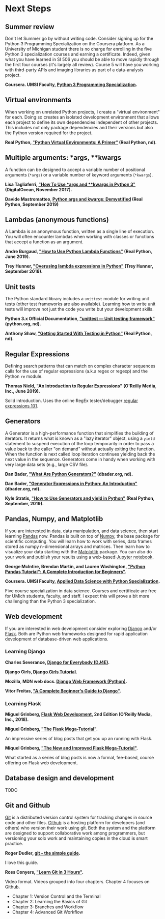 
# Next Steps

## Summer review

Don't let Summer go by without writing code. Consider signing up for the Python 3 Programming
Specialization on the Coursera platform. As a University of Michigan student there is no charge for
enrolling in the five Python 3 specialization courses and earning a certificate. Indeed, given what you
have learned in SI 506 you should be able to move rapidly through the first four courses (it's largely all
review). Course 5 will have you working with third-party APIs and imaging libraries as part of a
data-analysis project.

**Coursera. UMSI Faculty, [Python 3 Programming Specialization](https://www.coursera.org/specializations/python-3-programming).**

## Virtual environments

When working on unrelated Python projects, I create a "virtual environment" for each. Doing so
creates an isolated development environment that allows each project to define its own dependencies
independent of other projects. This includes not only package dependencies and their versions but
also the Python version required for the project.

**Real Python, ["Python Virtual Environments: A Primer"](https://realpython.com/python-virtual-environments-a-primer/) (Real Python, nd).**

## Multiple arguments: *args, **kwargs

A function can be designed to accept a variable number of positional arguments (`*args`) or a
variable number of keyword arguments (`*kwargs`).

**Lisa Tagliaferri, ["How To Use *args and **kwargs in Python 3"](https://www.digitalocean.com/community/tutorials/how-to-use-args-and-kwargs-in-python-3) (DigitalOcean, November 2017).**

 **Davide Mastromatteo, [Python args and kwargs: Demystified](https://realpython.com/python-kwargs-and-args/) (Real Python, September 2019)**

## Lambdas (anonymous functions)

A Lambda is an anonymous function, written as a single line of execution. You will often encounter
lambdas when working with classes or functions that accept a function as an argument.

**Andre Burgaud, ["How to Use Python Lambda Functions"](https://realpython.com/python-lambda/) (Real Python, June 2019).**

**Trey Hunner, ["Overusing lambda expressions in Python"](https://treyhunner.com/2018/09/stop-writing-lambda-expressions/) (Trey Hunner, September 2018).**

## Unit tests

The Python standard library includes a `unittest` module for writing unit tests (other test
frameworks are also available). Learning how to write unit tests will improve not just the code you
write but your development skills.

**Python 3.x Official Documentation, ["unittest — Unit testing framework"](https://docs.python.org/3/library/unittest.html) (python.org, nd).**

**Anthony Shaw, ["Getting Started With Testing in Python"](https://realpython.com/python-testing/) (Real Python, nd).**

## Regular Expressions

Defining search patterns that can match on complex character sequences calls for the use of regular
expressions (a.k.a regex or regexp) and the Python `re` module.

**Thomas Nield, ["An Introduction to Regular Expressions"](https://learning.oreilly.com/library/view/an-introduction-to/9781492082569/) (O'Reilly Media, Inc., June 2019).**

Solid introduction. Uses the online RegEx tester/debugger [regular expressions 101](https://regex101.com/).

## Generators

A Generator is a high-performance function that simplifies the building of iterators. It returns
what is known as a "lazy iterator" object, using a `yield` statement to suspend execution of the
loop temporarily in order to pass a value back to the caller "on demand" without actually exiting
the function. When the function is next called loop iteration continues yielding back the next value
in the sequence. Generators come in handy when working with very large data sets (e.g., large CSV
file).

**Dan Bader, ["What Are Python Generators?"](https://dbader.org/blog/python-generators) (dbader.org, nd).**

**Dan Bader, ["Generator Expressions in Python: An Introduction"](https://dbader.org/blog/python-generator-expressions) (dbader.org, nd).**

 **Kyle Stratis, ["How to Use Generators and yield in Python"](https://realpython.com/introduction-to-python-generators/) (Real Python, September, 2019).**

## Pandas, Numpy, and Matplotlib

If you are interested in data, data manipulation, and data science, then start learning
[Pandas](https://pandas.pydata.org/) now. Pandas is built on top of [Numpy](https://numpy.org/),
the base package for scientific computing. You will learn how to work with series, data frames
stored as numpy n-dimensional arrays and matrices. Then learn how to visualize your data starting
with the [Matplotlib](https://matplotlib.org/) package. You can also do your work and publish your
results using a web-based [Jupyter notebook](https://jupyter.org/).

**George McIntire, Brendan Martin, and Lauren Washington, ["Python Pandas Tutorial": A Complete Introduction for Beginners"](https://www.learndatasci.com/tutorials/python-pandas-tutorial-complete-introduction-for-beginners/).**

**Coursera. UMSI Faculty, [Applied Data Science with Python Specialization](https://www.coursera.org/specializations/data-science-python#courses).**

Five course specialization in data science. Courses and certificate are free for UMich students,
faculty, and staff. I expect this will prove a bit more challenging than the Python 3 specialization.

## Web development

If you are interested in web development consider exploring [Django](https://www.djangoproject.com/)
and/or [Flask](https://flask.palletsprojects.com/en/1.1.x/). Both are Python web frameworks designed
for rapid application development of database-driven web applications.

### Learning Django

**Charles Severance, [Django for Everybody (DJ4E)](https://www.dj4e.com/lessons).**

**Django Girls, [Django Girls Tutorial](https://tutorial.djangogirls.org/en/).**

**Mozilla, MDN web docs. [Django Web Framework (Python)](https://developer.mozilla.org/en-US/docs/Learn/Server-side/Django).**

**Vitor Freitas, ["A Complete Beginner's Guide to Django"](https://simpleisbetterthancomplex.com/series/beginners-guide/1.11/).**

### Learning Flask

**Miguel Grinberg, [Flask Web Development](https://learning.oreilly.com/library/view/flask-web-development/9781491991725/), 2nd Edition (O'Reilly Media, Inc., 2018).**

**Miguel Grinberg, ["The Flask Mega-Tutorial"](https://blog.miguelgrinberg.com/post/the-flask-mega-tutorial-part-i-hello-world).**

An impressive series of blog posts that get you up an running with Flask.

**Miquel Grinberg, ["The New and Improved Flask Mega-Tutorial"](https://courses.miguelgrinberg.com/p/flask-mega-tutorial).**

What started as a series of blog posts is now a formal, fee-based, course offering on Flask web development.

## Database design and development

TODO

## Git and Github

[Git](https://git-scm.com/) is a distributed version control system for tracking changes in source
code and other files. [Github](https://github.com/) is a hosting platform for developers (and others)
who version their work using git. Both the system and the platform are designed to support
collaborative work among programmers, but versioning your solo work and maintaining copies in the
cloud is smart practice.

**Roger Dudler, [git - the simple guide](http://rogerdudler.github.io/git-guide/).**

I love this guide.

**Ross Conyers, ["Learn Git in 3 Hours"](https://learning.oreilly.com/videos/learn-git-in/9781789348231).**

Video format. Videos grouped into four chapters. Chapter 4 focuses on Github.

* Chapter 1: Version Control and the Terminal
* Chapter 2: Learning the Basics of Git
* Chapter 3: Branches and Workflow
* Chapter 4: Advanced Git Workflow
